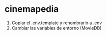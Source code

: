 # cinemapedia
1. Copiar el    .env.template y  renombrarlo a .env
2. Cambiar las variables de entorno (MovieDB)
